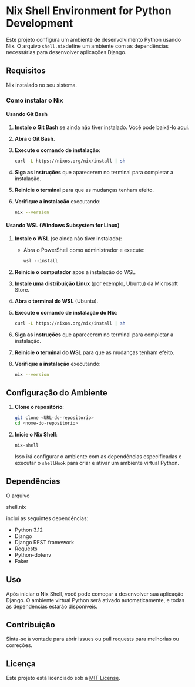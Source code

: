 # Nix Shell Environment for Python Development

Este projeto configura um ambiente de desenvolvimento Python usando Nix. O arquivo `shell.nix`define um ambiente com as dependências necessárias para desenvolver aplicações Django.

## Requisitos

Nix instalado no seu sistema.

### Como instalar o Nix

#### Usando Git Bash

1. **Instale o Git Bash** se ainda não tiver instalado. Você pode baixá-lo [aqui](https://gitforwindows.org/).

2. **Abra o Git Bash**.

3. **Execute o comando de instalação**:
   ```sh
   curl -L https://nixos.org/nix/install | sh
   ```

4. **Siga as instruções** que aparecerem no terminal para completar a instalação.

5. **Reinicie o terminal** para que as mudanças tenham efeito.

6. **Verifique a instalação** executando:
   ```sh
   nix --version
   ```

#### Usando WSL (Windows Subsystem for Linux)

1. **Instale o WSL** (se ainda não tiver instalado):
   - Abra o PowerShell como administrador e execute:
     ```powershell
     wsl --install
     ```

2. **Reinicie o computador** após a instalação do WSL.

3. **Instale uma distribuição Linux** (por exemplo, Ubuntu) da Microsoft Store.

4. **Abra o terminal do WSL** (Ubuntu).

5. **Execute o comando de instalação do Nix**:
   ```sh
   curl -L https://nixos.org/nix/install | sh
   ```

6. **Siga as instruções** que aparecerem no terminal para completar a instalação.

7. **Reinicie o terminal do WSL** para que as mudanças tenham efeito.

8. **Verifique a instalação** executando:
   ```sh
   nix --version
   ```

## Configuração do Ambiente

1. **Clone o repositório**:
   ```sh
   git clone <URL-do-repositorio>
   cd <nome-do-repositorio>
   ```

2. **Inicie o Nix Shell**:
   ```sh
   nix-shell
   ```

   Isso irá configurar o ambiente com as dependências especificadas e executar o `shellHook` para criar e ativar um ambiente virtual Python.

## Dependências

O arquivo 

shell.nix

 inclui as seguintes dependências:

- Python 3.12
- Django
- Django REST framework
- Requests
- Python-dotenv
- Faker

## Uso

Após iniciar o Nix Shell, você pode começar a desenvolver sua aplicação Django. O ambiente virtual Python será ativado automaticamente, e todas as dependências estarão disponíveis.

## Contribuição

Sinta-se à vontade para abrir issues ou pull requests para melhorias ou correções.

## Licença

Este projeto está licenciado sob a [MIT License](LICENSE).